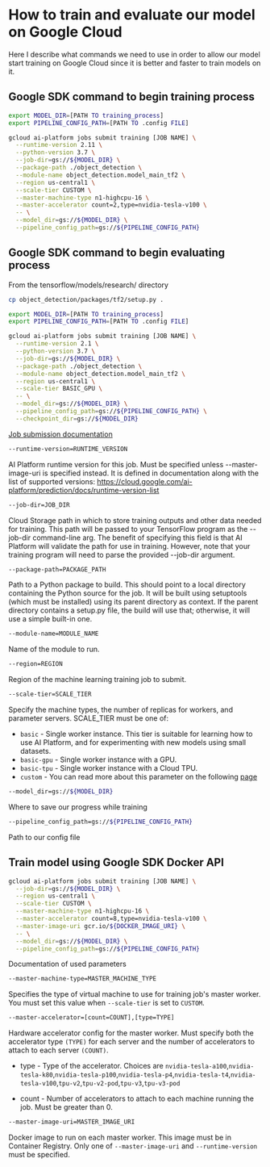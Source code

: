# How to train and evaluate our model on Google Cloud

Here I describe what commands we need to use in order to allow our model start training on Google Cloud since it is better and faster to train models on it.

## Google SDK command to begin training process

```sh
export MODEL_DIR=[PATH TO training_process]
export PIPELINE_CONFIG_PATH=[PATH TO .config FILE]
```

```sh
gcloud ai-platform jobs submit training [JOB NAME] \
  --runtime-version 2.11 \
  --python-version 3.7 \
  --job-dir=gs://${MODEL_DIR} \
  --package-path ./object_detection \
  --module-name object_detection.model_main_tf2 \
  --region us-central1 \
  --scale-tier CUSTOM \
  --master-machine-type n1-highcpu-16 \
  --master-accelerator count=2,type=nvidia-tesla-v100 \
  -- \
  --model_dir=gs://${MODEL_DIR} \
  --pipeline_config_path=gs://${PIPELINE_CONFIG_PATH}
```

## Google SDK command to begin evaluating process

From the tensorflow/models/research/ directory

```sh
cp object_detection/packages/tf2/setup.py .
```

```sh
export MODEL_DIR=[PATH TO training_process]
export PIPELINE_CONFIG_PATH=[PATH TO .config FILE]

gcloud ai-platform jobs submit training [JOB NAME] \
  --runtime-version 2.1 \
  --python-version 3.7 \
  --job-dir=gs://${MODEL_DIR} \
  --package-path ./object_detection \
  --module-name object_detection.model_main_tf2 \
  --region us-central1 \
  --scale-tier BASIC_GPU \
  -- \
  --model_dir=gs://${MODEL_DIR} \
  --pipeline_config_path=gs://${PIPELINE_CONFIG_PATH} \
  --checkpoint_dir=gs://${MODEL_DIR}
```

[Job submission documentation](https://cloud.google.com/sdk/gcloud/reference/ai-platform/jobs/submit)

```sh
--runtime-version=RUNTIME_VERSION
```

AI Platform runtime version for this job. Must be specified unless --master-image-uri is specified instead.
It is defined in documentation along with the list of supported versions:
https://cloud.google.com/ai-platform/prediction/docs/runtime-version-list

```sh
--job-dir=JOB_DIR
```

Cloud Storage path in which to store training outputs and other data needed for training.
This path will be passed to your TensorFlow program as the --job-dir command-line arg.
The benefit of specifying this field is that AI Platform will validate the path for use
in training. However, note that your training program will need to parse the provided --job-dir argument.

```sh
--package-path=PACKAGE_PATH
```

Path to a Python package to build. This should point to a local directory containing the Python source for the job.
It will be built using setuptools (which must be installed) using its parent directory as context.
If the parent directory contains a setup.py file, the build will use that; otherwise, it will use a simple built-in one.

```sh
--module-name=MODULE_NAME
```

Name of the module to run.

```sh
--region=REGION
```

Region of the machine learning training job to submit.

```sh
--scale-tier=SCALE_TIER
```

Specify the machine types, the number of replicas for workers, and parameter servers. SCALE_TIER must be one of:

- `basic` - Single worker instance. This tier is suitable for learning how to use AI Platform, and for experimenting with new models using small datasets.
- `basic-gpu` - Single worker instance with a GPU.
- `basic-tpu` - Single worker instance with a Cloud TPU.
- `custom` - You can read more about this parameter on the following [page](https://cloud.google.com/sdk/gcloud/reference/ai-platform/jobs/submit/training#--scale-tier)

```sh
--model_dir=gs://${MODEL_DIR}
```

Where to save our progress while training

```sh
--pipeline_config_path=gs://${PIPELINE_CONFIG_PATH}
```

Path to our config file

## Train model using Google SDK Docker API

```sh
gcloud ai-platform jobs submit training [JOB NAME] \
  --job-dir=gs://${MODEL_DIR} \
  --region us-central1 \
  --scale-tier CUSTOM \
  --master-machine-type n1-highcpu-16 \
  --master-accelerator count=8,type=nvidia-tesla-v100 \
  --master-image-uri gcr.io/${DOCKER_IMAGE_URI} \
  -- \
  --model_dir=gs://${MODEL_DIR} \
  --pipeline_config_path=gs://${PIPELINE_CONFIG_PATH}
```

Documentation of used parameters

```sh
--master-machine-type=MASTER_MACHINE_TYPE
```

Specifies the type of virtual machine to use for training job's master worker.
You must set this value when `--scale-tier` is set to `CUSTOM`.

```sh
--master-accelerator=[count=COUNT],[type=TYPE]
```

Hardware accelerator config for the master worker. Must specify both the accelerator type `(TYPE)` for each server and the number of accelerators to attach to each server `(COUNT)`.

- type - Type of the accelerator. Choices are `nvidia-tesla-a100`,`nvidia-tesla-k80`,`nvidia-tesla-p100`,`nvidia-tesla-p4`,`nvidia-tesla-t4`,`nvidia-tesla-v100`,`tpu-v2`,`tpu-v2-pod`,`tpu-v3`,`tpu-v3-pod`

- count - Number of accelerators to attach to each machine running the job. Must be greater than 0.

```sh
--master-image-uri=MASTER_IMAGE_URI
```

Docker image to run on each master worker. This image must be in Container Registry. Only one of `--master-image-uri` and `--runtime-version` must be specified.
